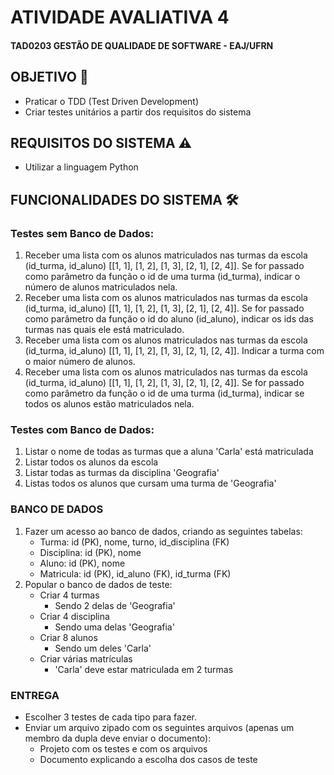# ATIVIDADE AVALIATIVA 4

#### TAD0203 GESTÃO DE QUALIDADE DE SOFTWARE - EAJ/UFRN

## OBJETIVO 🎯
  - Praticar o TDD (Test Driven Development)
  - Criar testes unitários a partir dos requisitos do sistema
 
## REQUISITOS DO SISTEMA ⚠
  - Utilizar a linguagem Python
  
## FUNCIONALIDADES DO SISTEMA 🛠
### Testes sem Banco de Dados:
1. Receber uma lista com os alunos matriculados nas turmas da escola (id_turma, id_aluno)
[[1, 1], [1, 2], [1, 3], [2, 1], [2, 4]]. Se for passado como parâmetro
da função o id de uma turma (id_turma), indicar o número de alunos matriculados nela.
2. Receber uma lista com os alunos matriculados nas turmas da escola (id_turma, id_aluno)
[[1, 1], [1, 2], [1, 3], [2, 1], [2, 4]]. Se for passado como parâmetro
da função o id do aluno (id_aluno), indicar os ids das turmas nas quais ele está matriculado.
3. Receber uma lista com os alunos matriculados nas turmas da escola (id_turma, id_aluno)
[[1, 1], [1, 2], [1, 3], [2, 1], [2, 4]]. Indicar a turma com o maior
número de alunos.
4. Receber uma lista com os alunos matriculados nas turmas da escola (id_turma, id_aluno)
[[1, 1], [1, 2], [1, 3], [2, 1], [2, 4]]. Se for passado como parâmetro
da função o id de uma turma (id_turma), indicar se todos os alunos estão matriculados nela.

### Testes com Banco de Dados:
1. Listar o nome de todas as turmas que a aluna 'Carla' está matriculada
2. Listar todos os alunos da escola
3. Listar todas as turmas da disciplina 'Geografia'
4. Listas todos os alunos que cursam uma turma de 'Geografia'

### BANCO DE DADOS
1. Fazer um acesso ao banco de dados, criando as seguintes tabelas:
    - Turma: id (PK), nome, turno, id_disciplina (FK)
    - Disciplina: id (PK), nome
    - Aluno: id (PK), nome
    - Matricula: id (PK), id_aluno (FK), id_turma (FK)
2. Popular o banco de dados de teste:
    - Criar 4 turmas
        - Sendo 2 delas de 'Geografia'
    - Criar 4 disciplina
        - Sendo uma delas 'Geografia'
    - Criar 8 alunos
        - Sendo um deles 'Carla'
    - Criar várias matrículas
        - 'Carla' deve estar matriculada em 2 turmas
        
### ENTREGA
  - Escolher 3 testes de cada tipo para fazer.
  - Enviar um arquivo zipado com os seguintes arquivos (apenas um membro da dupla deve enviar o
documento):
    - Projeto com os testes e com os arquivos
    - Documento explicando a escolha dos casos de teste
